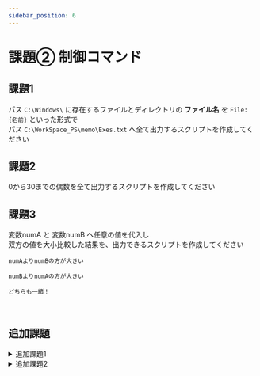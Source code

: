 ```yaml
---
sidebar_position: 6
---
```


# 課題② 制御コマンド

## 課題1
パス `C:\Windows\` に存在するファイルとディレクトリの **ファイル名** を `File: {名前}` といった形式で  
パス `C:\WorkSpace_PS\memo\Exes.txt` へ全て出力するスクリプトを作成してください  

## 課題2
0から30までの偶数を全て出力するスクリプトを作成してください  

## 課題3
変数numA と 変数numB へ任意の値を代入し  
双方の値を大小比較した結果を、出力できるスクリプトを作成してください  

```title="numAの方が大きい場合 の出力"
numAよりnumBの方が大きい
```

```title="numBの方が大きい場合 の出力"
numBよりnumAの方が大きい
```

```title="同値の場合 の出力"
どちらも一緒！
```

<br />

## 追加課題
<details>
    <summary>追加課題1</summary>
    <div>

    以下の条件を満たすスクリプトを作成してください

    パス `%SystemRoot%\System32\Winevt\Logs\` に存在する、拡張子が `.evtx` のファイルを対象とします。

    対象ファイル名が
        - Application
        - System
        - Setup
        - Security

    の場合は、 `C:\WorkSpace_PS\Logs\PC\` へコピーしてください  

    それ以外のファイルは `C:\WorkSpace_PS\Logs\etc\` へコピーしてください

    </div>
</details>

<details>
    <summary>追加課題2</summary>
    <div>

    以下の条件を満たす **スクリプトを作成** してください

    - 追加課題1で作成した `C:\WorkSpace_PS\Logs\` を `C:\WorkSpace_PS\Backup\Logs` へ差分コピーする
    - 差分コピー処理後は拡張子が `.evtx` のファイルを `C:\WorkSpace_PS\Logs\` 配下から 全て削除する
    - `C:\Windows\Logs` を `C:\WorkSpace_PS\Backup\SystemLogs` へミラーリングする
    - 処理にあたり、必要なディレクトリが存在しない場合は作成処理を実施する

    </div>
</details>